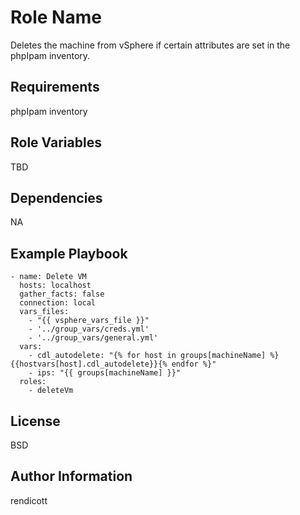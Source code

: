 Role Name
=========

Deletes the machine from vSphere if certain attributes are set in the phpIpam inventory. 

Requirements
------------

phpIpam inventory

Role Variables
--------------

TBD

Dependencies
------------

NA

Example Playbook
----------------

    - name: Delete VM
      hosts: localhost
      gather_facts: false
      connection: local
      vars_files:
        - "{{ vsphere_vars_file }}"
        - '../group_vars/creds.yml'
        - '../group_vars/general.yml'
      vars:
        - cdl_autodelete: "{% for host in groups[machineName] %}{{hostvars[host].cdl_autodelete}}{% endfor %}"
        - ips: "{{ groups[machineName] }}"
      roles:
        - deleteVm

License
-------

BSD

Author Information
------------------

rendicott
